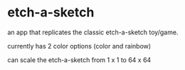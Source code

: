 # etch-a-sketch

an app that replicates the classic etch-a-sketch toy/game. 

currently has 2 color options (color and rainbow)

can scale the etch-a-sketch from 1 x 1 to 64 x 64
